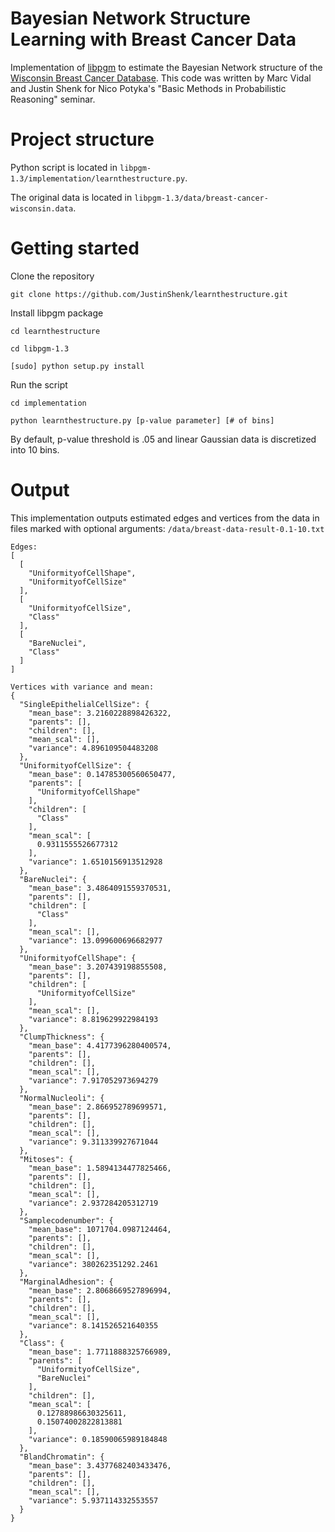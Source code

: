 # Bayesian Network Structure Learning with Breast Cancer Data

Implementation of [libpgm](https://github.com/CyberPoint/libpgm) to estimate the Bayesian Network structure of the [Wisconsin Breast Cancer Database](https://archive.ics.uci.edu/ml/datasets/Breast+Cancer+Wisconsin+(Original)). This code was written by Marc Vidal and Justin Shenk for Nico Potyka's "Basic Methods in Probabilistic Reasoning" seminar.

# Project structure
Python script is located in `libpgm-1.3/implementation/learnthestructure.py`.

The original data is located in `libpgm-1.3/data/breast-cancer-wisconsin.data`.

# Getting started
Clone the repository

`git clone https://github.com/JustinShenk/learnthestructure.git`

Install libpgm package

`cd learnthestructure`

`cd libpgm-1.3`

`[sudo] python setup.py install`

Run the script

`cd implementation`

`python learnthestructure.py [p-value parameter] [# of bins]`

By default, p-value threshold is .05 and linear Gaussian data is discretized into 10 bins.

# Output

This implementation outputs estimated edges and vertices from the data in files marked with optional arguments:
`/data/breast-data-result-0.1-10.txt`

```
Edges:
[
  [
    "UniformityofCellShape",
    "UniformityofCellSize"
  ],
  [
    "UniformityofCellSize",
    "Class"
  ],
  [
    "BareNuclei",
    "Class"
  ]
]
```
```
Vertices with variance and mean:
{
  "SingleEpithelialCellSize": {
    "mean_base": 3.2160228898426322,
    "parents": [],
    "children": [],
    "mean_scal": [],
    "variance": 4.896109504483208
  },
  "UniformityofCellSize": {
    "mean_base": 0.14785300560650477,
    "parents": [
      "UniformityofCellShape"
    ],
    "children": [
      "Class"
    ],
    "mean_scal": [
      0.9311555526677312
    ],
    "variance": 1.6510156913512928
  },
  "BareNuclei": {
    "mean_base": 3.4864091559370531,
    "parents": [],
    "children": [
      "Class"
    ],
    "mean_scal": [],
    "variance": 13.099600696682977
  },
  "UniformityofCellShape": {
    "mean_base": 3.207439198855508,
    "parents": [],
    "children": [
      "UniformityofCellSize"
    ],
    "mean_scal": [],
    "variance": 8.819629922984193
  },
  "ClumpThickness": {
    "mean_base": 4.4177396280400574,
    "parents": [],
    "children": [],
    "mean_scal": [],
    "variance": 7.917052973694279
  },
  "NormalNucleoli": {
    "mean_base": 2.866952789699571,
    "parents": [],
    "children": [],
    "mean_scal": [],
    "variance": 9.311339927671044
  },
  "Mitoses": {
    "mean_base": 1.5894134477825466,
    "parents": [],
    "children": [],
    "mean_scal": [],
    "variance": 2.937284205312719
  },
  "Samplecodenumber": {
    "mean_base": 1071704.0987124464,
    "parents": [],
    "children": [],
    "mean_scal": [],
    "variance": 380262351292.2461
  },
  "MarginalAdhesion": {
    "mean_base": 2.8068669527896994,
    "parents": [],
    "children": [],
    "mean_scal": [],
    "variance": 8.141526521640355
  },
  "Class": {
    "mean_base": 1.7711888325766989,
    "parents": [
      "UniformityofCellSize",
      "BareNuclei"
    ],
    "children": [],
    "mean_scal": [
      0.12788986630325611,
      0.15074002822813881
    ],
    "variance": 0.18590065989184848
  },
  "BlandChromatin": {
    "mean_base": 3.4377682403433476,
    "parents": [],
    "children": [],
    "mean_scal": [],
    "variance": 5.937114332553557
  }
}
```
